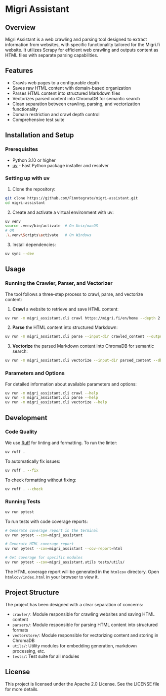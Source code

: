 # Migri Assistant

## Overview
Migri Assistant is a web crawling and parsing tool designed to extract information from websites, with specific functionality tailored for the Migri.fi website. It utilizes Scrapy for efficient web crawling and outputs content as HTML files with separate parsing capabilities.

## Features
- Crawls web pages to a configurable depth
- Saves raw HTML content with domain-based organization
- Parses HTML content into structured Markdown files
- Vectorizes parsed content into ChromaDB for semantic search
- Clean separation between crawling, parsing, and vectorization functionality
- Domain restriction and crawl depth control
- Comprehensive test suite

## Installation and Setup

### Prerequisites
- Python 3.10 or higher
- [uv](https://github.com/astral-sh/uv) - Fast Python package installer and resolver

### Setting up with uv

1. Clone the repository:
```bash
git clone https://github.com/Finntegrate/migri-assistant.git
cd migri-assistant
```

2. Create and activate a virtual environment with uv:
```bash
uv venv
source .venv/bin/activate  # On Unix/macOS
# OR
.\.venv\Scripts\activate   # On Windows
```

3. Install dependencies:
```bash
uv sync --dev
```

## Usage

### Running the Crawler, Parser, and Vectorizer

The tool follows a three-step process to crawl, parse, and vectorize content:

1. **Crawl** a website to retrieve and save HTML content:
```bash
uv run -m migri_assistant.cli crawl https://migri.fi/en/home --depth 2 --output-dir crawled_content
```

2. **Parse** the HTML content into structured Markdown:
```bash
uv run -m migri_assistant.cli parse --input-dir crawled_content --output-dir parsed_content
```

3. **Vectorize** the parsed Markdown content into ChromaDB for semantic search:
```bash
uv run -m migri_assistant.cli vectorize --input-dir parsed_content --db-dir chroma_db --collection migri_docs
```

### Parameters and Options

For detailed information about available parameters and options:

```bash
uv run -m migri_assistant.cli crawl --help
uv run -m migri_assistant.cli parse --help
uv run -m migri_assistant.cli vectorize --help
```

## Development

### Code Quality

We use [Ruff](https://docs.astral.sh/ruff/) for linting and formatting. To run the linter:

```bash
uv ruff .
```

To automatically fix issues:

```bash
uv ruff . --fix
```

To check formatting without fixing:

```bash
uv ruff . --check
```

### Running Tests

```bash
uv run pytest
```

To run tests with code coverage reports:

```bash
# Generate coverage report in the terminal
uv run pytest --cov=migri_assistant

# Generate HTML coverage report
uv run pytest --cov=migri_assistant --cov-report=html

# Get coverage for specific modules
uv run pytest --cov=migri_assistant.utils tests/utils/
```

The HTML coverage report will be generated in the `htmlcov` directory. Open `htmlcov/index.html` in your browser to view it.

## Project Structure

The project has been designed with a clear separation of concerns:

- `crawler/`: Module responsible for crawling websites and saving HTML content
- `parsers/`: Module responsible for parsing HTML content into structured formats
- `vectorstore/`: Module responsible for vectorizing content and storing in ChromaDB
- `utils/`: Utility modules for embedding generation, markdown processing, etc.
- `tests/`: Test suite for all modules

## License
This project is licensed under the Apache 2.0 License. See the LICENSE file for more details.
